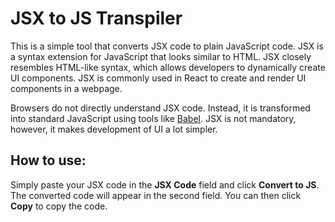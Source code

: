 # JSX to JS Transpiler

This is a simple tool that converts JSX code to plain JavaScript code. JSX is a syntax extension for JavaScript that looks similar to HTML. JSX closely resembles HTML-like syntax, which allows developers to dynamically create UI components. JSX is commonly used in React to create and render UI components in a webpage.

Browsers do not directly understand JSX code. Instead, it is transformed  into standard JavaScript using tools like [Babel](https://babeljs.io). JSX is not mandatory, however, it makes development of UI a lot simpler.

## How to use:

Simply paste your JSX code in the **JSX Code** field and click **Convert to JS**. The converted code will appear in the second field. You can then click **Copy** to copy the code.
